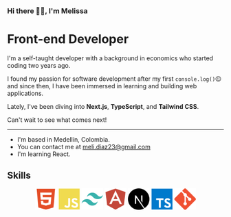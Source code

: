 ### Hi there 👋🏼, I'm Melissa

# Front-end Developer

I'm a self-taught developer with a background in economics who started coding two years ago. 

I found my passion for software development after my first `console.log()`😉 and since then, I have been immersed in learning and building web applications. 

Lately, I've been diving into **Next.js**, **TypeScript**, and **Tailwind CSS**.

Can't wait to see what comes next!

***

- I'm based in Medellín, Colombia. 
- You can contact me at meli.diaz23@gmail.com
- I'm learning React.

## Skills

<p align="center">
  <a href="https://www.w3.org/standards/webdesign/htmlcss"><img src="https://raw.githubusercontent.com/melodiaz23/melodiaz23/5e83d7eef15d517bcf46cebe2a6c8f3ed02a257d/icons/html5-colored.svg" alt="HTML" width="50" height="50"/></a>
  <a href="https://www.javascript.com/"><img src="https://raw.githubusercontent.com/melodiaz23/melodiaz23/5e83d7eef15d517bcf46cebe2a6c8f3ed02a257d/icons/javascript-colored.svg" alt="JavaScript" width="50" height="50"/></a>
  <a href="https://tailwindcss.com/"><img src="https://raw.githubusercontent.com/melodiaz23/melodiaz23/5e83d7eef15d517bcf46cebe2a6c8f3ed02a257d/icons/tailwindcss-colored.svg" alt="Tailwind CSS" width="50" height="50"/></a>
  <a href="https://angular.io/"><img src="https://raw.githubusercontent.com/melodiaz23/melodiaz23/5e83d7eef15d517bcf46cebe2a6c8f3ed02a257d/icons/angularjs-colored.svg" alt="Angular" width="50" height="50"/></a>
  <a href="https://nextjs.org/"><img src="https://raw.githubusercontent.com/melodiaz23/melodiaz23/5e83d7eef15d517bcf46cebe2a6c8f3ed02a257d/icons/nextjs-colored.svg" alt="Next.js" width="50" height="50"/></a>
  <a href="https://www.typescriptlang.org/"><img src="https://raw.githubusercontent.com/melodiaz23/melodiaz23/5e83d7eef15d517bcf46cebe2a6c8f3ed02a257d/icons/typescript-colored.svg" alt="TypeScript" width="50" height="50"/></a>
  <a href="https://git-scm.com/"><img src="https://raw.githubusercontent.com/melodiaz23/melodiaz23/5e83d7eef15d517bcf46cebe2a6c8f3ed02a257d/icons/git-colored.svg" alt="Git" width="50" height="50"/></a>
</p>
